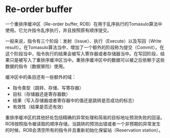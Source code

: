 # Re-order buffer

一个重排序缓冲区（Re-order buffer, ROB）在用于乱序执行的Tomasulo算法中使用。它允许指令乱序执行，并且按照原有顺序提交。

一般来说，指令有三个阶段：发射（Issue）、执行（Execute）以及写回（Write result）。在Tomasulo算法当中，增加了一个额外的阶段称为提交（Commit）。在这个阶段当中，指令执行的结果会被写入寄存器或者存储器当中。在写回阶段，结果只是被写入了重排序缓冲区当中。重排序缓冲区中的数据可以被之后依赖于这些数据的指令（数据冒险）使用。

缓冲区中的条目还有一些额外的域：

- 指令类型（跳转、存储、写寄存器）
- 目标（存储器还是寄存器数）
- 结果（写入存储器或者寄存器中的值还是跳转是否成功的标志）
- 有效性（结果是否还有效）

重排序缓冲区的其他好处包括精确的异常处理和简易的目标地址预测失败的回滚。ROB按照指令被读取的顺序存储。当跳转的预测出错或者一个非预期的异常发生的时候，ROB会清空所有的指令并且重新初始化保留站（Reservation station）。

